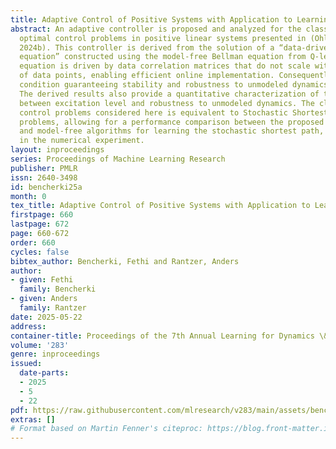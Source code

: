 ```yaml
---
title: Adaptive Control of Positive Systems with Application to Learning SSP
abstract: An adaptive controller is proposed and analyzed for the class of infinite-horizon
  optimal control problems in positive linear systems presented in (Ohlin et al.,
  2024b). This controller is derived from the solution of a “data-driven algebraic
  equation” constructed using the model-free Bellman equation from Q-learning. The
  equation is driven by data correlation matrices that do not scale with the number
  of data points, enabling efficient online implementation. Consequently, a sufficient
  condition guaranteeing stability and robustness to unmodeled dynamics is established.
  The derived results also provide a quantitative characterization of the interplay
  between excitation level and robustness to unmodeled dynamics. The class of optimal
  control problems considered here is equivalent to Stochastic Shortest Path (SSP)
  problems, allowing for a performance comparison between the proposed adaptive policy
  and model-free algorithms for learning the stochastic shortest path, as demonstrated
  in the numerical experiment.
layout: inproceedings
series: Proceedings of Machine Learning Research
publisher: PMLR
issn: 2640-3498
id: bencherki25a
month: 0
tex_title: Adaptive Control of Positive Systems with Application to Learning SSP
firstpage: 660
lastpage: 672
page: 660-672
order: 660
cycles: false
bibtex_author: Bencherki, Fethi and Rantzer, Anders
author:
- given: Fethi
  family: Bencherki
- given: Anders
  family: Rantzer
date: 2025-05-22
address:
container-title: Proceedings of the 7th Annual Learning for Dynamics \& Control Conference
volume: '283'
genre: inproceedings
issued:
  date-parts:
  - 2025
  - 5
  - 22
pdf: https://raw.githubusercontent.com/mlresearch/v283/main/assets/bencherki25a/bencherki25a.pdf
extras: []
# Format based on Martin Fenner's citeproc: https://blog.front-matter.io/posts/citeproc-yaml-for-bibliographies/
---
```

